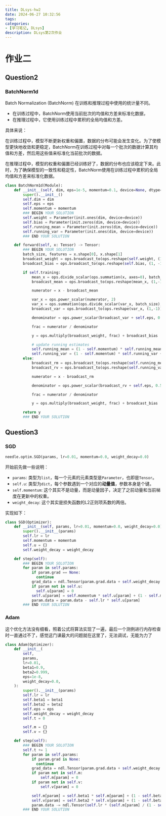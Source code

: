 ```yaml
---
title: DLsys-hw2
date: 2024-06-27 10:32:56
tags:
categories:
- [学习笔记, DLsys]
description: DLsys第2次作业
---
```


# 作业二

## Question2

### BatchNorm1d

Batch Normalization (BatchNorm) 在训练和推理过程中使用的统计量不同。
- 在训练过程中，BatchNorm使用当前批次的均值和方差来标准化数据，
- 在推理过程中，它使用训练过程中累积的全局均值和方差。

具体来说：

在训练过程中，模型不断更新权重和偏置，数据的分布可能会发生变化。为了使模型更快地收敛和更稳定，BatchNorm在训练过程中对每一个批次的数据计算其均值和方差，然后用这些值来标准化当前批次的数据。

在推理过程中，模型的权重和偏置已经训练好了，数据的分布也应该稳定下来。此时，为了确保模型的一致性和稳定性，BatchNorm使用在训练过程中累积的全局均值和方差来标准化数据。

```python
class BatchNorm1d(Module):
    def __init__(self, dim, eps=1e-5, momentum=0.1, device=None, dtype="float32"):
        super().__init__()
        self.dim = dim
        self.eps = eps
        self.momentum = momentum
        ### BEGIN YOUR SOLUTION
        self.weight = Parameter(init.ones(dim, device=device))
        self.bias = Parameter(init.zeros(dim, device=device))
        self.running_mean = Parameter(init.zeros(dim, device=device))
        self.running_var = Parameter(init.ones(dim, device=device))
        ### END YOUR SOLUTION

    def forward(self, x: Tensor) -> Tensor:
        ### BEGIN YOUR SOLUTION
        batch_size, features = x.shape[0], x.shape[1]
        broadcast_weight = ops.broadcast_to(ops.reshape(self.weight, (1, -1)), x.shape)
        broadcast_bias = ops.broadcast_to(ops.reshape(self.bias, (1, -1)), x.shape)

        if self.training:
            mean_x = ops.divide_scalar(ops.summation(x, axes=0), batch_size)
            broadcast_mean = ops.broadcast_to(ops.reshape(mean_x, (1,-1)), x.shape)

            numerator = x - broadcast_mean

            var_x = ops.power_scalar(numerator, 2)
            var_x = ops.summation(ops.divide_scalar(var_x, batch_size), axes=0) # 这里先累加和先处以batch_size是一样的
            broadcast_var = ops.broadcast_to(ops.reshape(var_x, (1,-1)), x.shape)

            denominator = ops.power_scalar(broadcast_var + self.eps, 0.5)

            frac = numerator / denominator

            y = ops.multiply(broadcast_weight, frac) + broadcast_bias

            # update running estimates
            self.running_mean = (1 - self.momentum) * self.running_mean + self.momentum * mean_x
            self.running_var = (1 - self.momentum) * self.running_var + self.momentum * var_x
        else:
            broadcast_rm = ops.broadcast_to(ops.reshape(self.running_mean, (1, -1)), x.shape)
            broadcast_rv = ops.broadcast_to(ops.reshape(self.running_var, (1, -1)), x.shape)

            numerator = x - broadcast_rm

            denominator = ops.power_scalar(broadcast_rv + self.eps, 0.5)

            frac = numerator / denominator

            y = ops.multiply(broadcast_weight, frac) + broadcast_bias

        return y
        ### END YOUR SOLUTION
```

## Question3

### SGD
```python
needle.optim.SGD(params, lr=0.01, momentum=0.0, weight_decay=0.0)
```
开始前先做一些说明：
- `params`: 类型为`list`，每一个元素的元素类型是`Parameter`，也即是`Tensor`。
- `self.u`: 类型为`dict`，每个参数遇到一个对应的**动量值**，参数本身是个键。
- `self.momentum`: 这个其实不是动量，而是动量因子，决定了之前动量和当前梯度在更新中的权重。
- `weight_decay`: 这个其实是损失函数的L2正则项系数的两倍。

实现如下：

```python
class SGD(Optimizer):
    def __init__(self, params, lr=0.01, momentum=0.0, weight_decay=0.0):
        super().__init__(params)
        self.lr = lr
        self.momentum = momentum
        self.u = {}
        self.weight_decay = weight_decay

    def step(self):
        ### BEGIN YOUR SOLUTION
        for param in self.params:
            if param.grad == None:
              continue
            grad_data = ndl.Tensor(param.grad.data + self.weight_decay * param.data, dtype=param.dtype)
            if param not in self.u:
              self.u[param] = 0
            self.u[param] = self.momentum * self.u[param] + (1 - self.momentum) * grad_data 
            param.data = param.data - self.lr * self.u[param]
        ### END YOUR SOLUTION
```

### Adam

这个优化方法没有细看，照着公式将算法实现了一遍，最后一个测例进行内存检查时一直通过不了，感觉这门课最大的问题就在这里了，无法调试，无能为力了

```python
class Adam(Optimizer):
    def __init__(
        self,
        params,
        lr=0.01,
        beta1=0.9,
        beta2=0.999,
        eps=1e-8,
        weight_decay=0.0,
    ):
        super().__init__(params)
        self.lr = lr
        self.beta1 = beta1
        self.beta2 = beta2
        self.eps = eps
        self.weight_decay = weight_decay
        self.t = 0

        self.m = {}
        self.v = {}

    def step(self):
        ### BEGIN YOUR SOLUTION
        self.t += 1
        for param in self.params:
            if param.grad is None:
              continue
            grad_data = ndl.Tensor(param.grad.data + self.weight_decay * param.data, dtype=param.dtype)
            if param not in self.m:
                self.m[param] = 0
            if param not in self.v:
                self.v[param] = 0

            self.m[param] = self.beta1 * self.m[param] + (1 - self.beta1) * grad_data
            self.v[param] = self.beta2 * self.v[param] + (1 - self.beta2) * (grad_data ** 2)
            param.data -= ndl.Tensor(self.lr * (self.m[param] / (1 - self.beta1**self.t)) / ((self.v[param] / (1 - self.beta2**self.t))**0.5 + self.eps)).data
        ### END YOUR SOLUTION
```







